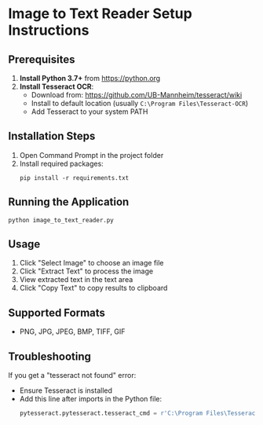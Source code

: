 # Image to Text Reader Setup Instructions

## Prerequisites

1. **Install Python 3.7+** from https://python.org
2. **Install Tesseract OCR**:
   - Download from: https://github.com/UB-Mannheim/tesseract/wiki
   - Install to default location (usually `C:\Program Files\Tesseract-OCR`)
   - Add Tesseract to your system PATH

## Installation Steps

1. Open Command Prompt in the project folder
2. Install required packages:
   ```
   pip install -r requirements.txt
   ```

## Running the Application

```
python image_to_text_reader.py
```

## Usage

1. Click "Select Image" to choose an image file
2. Click "Extract Text" to process the image
3. View extracted text in the text area
4. Click "Copy Text" to copy results to clipboard

## Supported Formats

- PNG, JPG, JPEG, BMP, TIFF, GIF

## Troubleshooting

If you get a "tesseract not found" error:
- Ensure Tesseract is installed
- Add this line after imports in the Python file:
  ```python
  pytesseract.pytesseract.tesseract_cmd = r'C:\Program Files\Tesseract-OCR\tesseract.exe'
  ```
